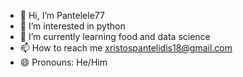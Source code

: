 - 👋 Hi, I’m Pantelele77
- 👀 I’m interested in python
- 🌱 I’m currently learning food and data science
- 📫 How to reach me xristospantelidis18@gmail.com
- 😄 Pronouns: He/Him

<!---
Pantelele77/Pantelele77 is a ✨ special ✨ repository because its `README.md` (this file) appears on your GitHub profile.
You can click the Preview link to take a look at your changes.
--->
